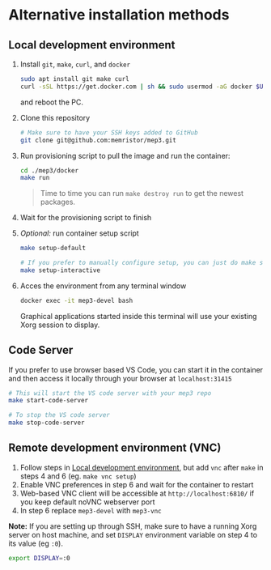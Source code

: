 # Alternative installation methods

## Local development environment

1) Install `git`, `make`, `curl`, and `docker`
    ```sh
    sudo apt install git make curl
    curl -sSL https://get.docker.com | sh && sudo usermod -aG docker $USER
    ```
    and reboot the PC.
2) Clone this repository
    ```sh
    # Make sure to have your SSH keys added to GitHub
    git clone git@github.com:memristor/mep3.git
    ```

3) Run provisioning script to pull the image and run the container:
   ```sh
   cd ./mep3/docker
   make run
   ```
   > Time to time you can run `make destroy run` to get the newest packages.

4) Wait for the provisioning script to finish

5) _Optional:_ run container setup script
    ```sh
    make setup-default

    # If you prefer to manually configure setup, you can just do make setup and go through the prompts
    make setup-interactive
    ```
6) Acces the environment from any terminal window
    ```sh
    docker exec -it mep3-devel bash
    ```
    Graphical applications started inside this terminal will use your existing Xorg session to display.


## Code Server
If you prefer to use browser based VS Code, you can start it in the container and then access it locally through your browser at `localhost:31415`
    
```sh
# This will start the VS code server with your mep3 repo
make start-code-server

# To stop the VS code server
make stop-code-server
```

## Remote development environment (VNC)



1) Follow steps in [Local development environment](#local-development-environment), but add `vnc` after
   `make` in steps 4 and 6 (eg. `make vnc setup`)
2) Enable VNC preferences in step 6 and wait for the container to restart
3) Web-based VNC client will be accessible at `http://localhost:6810/` if you keep default noVNC webserver port
4) In step 6 replace `mep3-devel` with `mep3-vnc`

**Note:** If you are setting up through SSH, make sure to have a running Xorg server on host machine,
and set `DISPLAY` environment variable on step 4 to its value (eg `:0`).
```sh
export DISPLAY=:0
```
